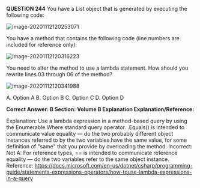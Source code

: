 **QUESTION 244**
You have a List object that is generated by executing the following code:

![image-20201112120253071](C:\Users\Juanjo\AppData\Roaming\Typora\typora-user-images\image-20201112120253071.png)

You have a method that contains the following code (line numbers are included for reference only):

![image-20201112120316223](C:\Users\Juanjo\AppData\Roaming\Typora\typora-user-images\image-20201112120316223.png)

You need to alter the method to use a lambda statement.
How should you rewrite lines 03 through 06 of the method?

![image-20201112120341988](C:\Users\Juanjo\AppData\Roaming\Typora\typora-user-images\image-20201112120341988.png)



A. Option A
B. Option B
C. Option C
D. Option D

**Correct Answer: B
Section: Volume B
Explanation
Explanation/Reference:**

Explanation:
Use a lambda expression in a method-based query by using the Enumerable.Where standard query operator.
.Equals() is intended to communicate value equality — do the two probably different object instances referred to
by the two variables have the same value, for some definition of "same" that you provide by overloading the
method.
Incorrect:
Not A: For reference types, == is intended to communicate reference equality — do the two variables refer to
the same object instance.
Reference:
https://docs.microsoft.com/en-us/dotnet/csharp/programming-guide/statements-expressions-operators/how-touse-lambda-expressions-in-a-query